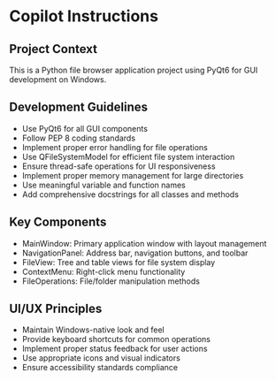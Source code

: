 # Copilot Instructions

<!-- Use this file to provide workspace-specific custom instructions to Copilot. For more details, visit https://code.visualstudio.com/docs/copilot/copilot-customization#_use-a-githubcopilotinstructionsmd-file -->

## Project Context
This is a Python file browser application project using PyQt6 for GUI development on Windows.

## Development Guidelines
- Use PyQt6 for all GUI components
- Follow PEP 8 coding standards
- Implement proper error handling for file operations
- Use QFileSystemModel for efficient file system interaction
- Ensure thread-safe operations for UI responsiveness
- Implement proper memory management for large directories
- Use meaningful variable and function names
- Add comprehensive docstrings for all classes and methods

## Key Components
- MainWindow: Primary application window with layout management
- NavigationPanel: Address bar, navigation buttons, and toolbar
- FileView: Tree and table views for file system display
- ContextMenu: Right-click menu functionality
- FileOperations: File/folder manipulation methods

## UI/UX Principles
- Maintain Windows-native look and feel
- Provide keyboard shortcuts for common operations
- Implement proper status feedback for user actions
- Use appropriate icons and visual indicators
- Ensure accessibility standards compliance
